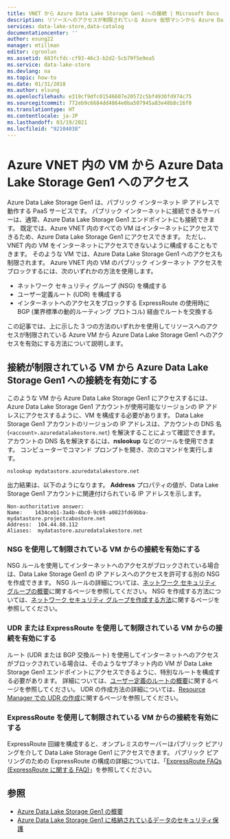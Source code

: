 ```yaml
---
title: VNET から Azure Data Lake Storage Gen1 への接続 | Microsoft Docs
description: リソースへのアクセスが制限されている Azure 仮想マシンから Azure Data Lake Storage Gen1 へのアクセスを有効にする方法について説明します。
services: data-lake-store,data-catalog
documentationcenter: ''
author: esung22
manager: mtillman
editor: cgronlun
ms.assetid: 683fcfdc-cf93-46c3-b2d2-5cb79f5e9ea5
ms.service: data-lake-store
ms.devlang: na
ms.topic: how-to
ms.date: 01/31/2018
ms.author: elsung
ms.openlocfilehash: e319cf9dfc01546607e20572c5bf4930fd974c75
ms.sourcegitcommit: 772eb9c6684dd4864e0ba507945a83e48b8c16f0
ms.translationtype: HT
ms.contentlocale: ja-JP
ms.lasthandoff: 03/19/2021
ms.locfileid: "92104038"
---
```

# <a name="access-azure-data-lake-storage-gen1-from-vms-within-an-azure-vnet"></a>Azure VNET 内の VM から Azure Data Lake Storage Gen1 へのアクセス
Azure Data Lake Storage Gen1 は、パブリック インターネット IP アドレスで動作する PaaS サービスです。 パブリック インターネットに接続できるサーバーは、通常、Azure Data Lake Storage Gen1 エンドポイントにも接続できます。 既定では、Azure VNET 内のすべての VM はインターネットにアクセスできるため、Azure Data Lake Storage Gen1 にアクセスできます。 ただし、VNET 内の VM をインターネットにアクセスできないように構成することもできます。 そのような VM では、Azure Data Lake Storage Gen1 へのアクセスも制限されます。 Azure VNET 内の VM のパブリック インターネット アクセスをブロックするには、次のいずれかの方法を使用します。

* ネットワーク セキュリティ グループ (NSG) を構成する
* ユーザー定義ルート (UDR) を構成する
* インターネットへのアクセスをブロックする ExpressRoute の使用時に BGP (業界標準の動的ルーティング プロトコル) 経由でルートを交換する

この記事では、上に示した 3 つの方法のいずれかを使用してリソースへのアクセスが制限されている Azure VM から Azure Data Lake Storage Gen1 へのアクセスを有効にする方法について説明します。

## <a name="enabling-connectivity-to-azure-data-lake-storage-gen1-from-vms-with-restricted-connectivity"></a>接続が制限されている VM から Azure Data Lake Storage Gen1 への接続を有効にする
このような VM から Azure Data Lake Storage Gen1 にアクセスするには、Azure Data Lake Storage Gen1 アカウントが使用可能なリージョンの IP アドレスにアクセスするように、VM を構成する必要があります。 Data Lake Storage Gen1 アカウントのリージョンの IP アドレスは、アカウントの DNS 名 (`<account>.azuredatalakestore.net`) を解決することによって確認できます。 アカウントの DNS 名を解決するには、**nslookup** などのツールを使用できます。 コンピューターでコマンド プロンプトを開き、次のコマンドを実行します。

```console
nslookup mydatastore.azuredatalakestore.net
```

出力結果は、以下のようになります。 **Address** プロパティの値が、Data Lake Storage Gen1 アカウントに関連付けられている IP アドレスを示します。

```output
Non-authoritative answer:
Name:    1434ceb1-3a4b-4bc0-9c69-a0823fd69bba-mydatastore.projectcabostore.net
Address:  104.44.88.112
Aliases:  mydatastore.azuredatalakestore.net
```


### <a name="enabling-connectivity-from-vms-restricted-by-using-nsg"></a>NSG を使用して制限されている VM からの接続を有効にする
NSG ルールを使用してインターネットへのアクセスがブロックされている場合は、Data Lake Storage Gen1 の IP アドレスへのアクセスを許可する別の NSG を作成できます。 NSG ルールの詳細については、[ネットワーク セキュリティ グループの概要](../virtual-network/network-security-groups-overview.md)に関するページを参照してください。 NSG を作成する方法については、[ネットワーク セキュリティ グループを作成する方法](../virtual-network/tutorial-filter-network-traffic.md)に関するページを参照してください。

### <a name="enabling-connectivity-from-vms-restricted-by-using-udr-or-expressroute"></a>UDR または ExpressRoute を使用して制限されている VM からの接続を有効にする
ルート (UDR または BGP 交換ルート) を使用してインターネットへのアクセスがブロックされている場合は、そのようなサブネット内の VM が Data Lake Storage Gen1 エンドポイントにアクセスできるように、特別なルートを構成する必要があります。 詳細については、[ユーザー定義のルートの概要](../virtual-network/virtual-networks-udr-overview.md)に関するページを参照してください。 UDR の作成方法の詳細については、[Resource Manager での UDR の作成](../virtual-network/tutorial-create-route-table-powershell.md)に関するページを参照してください。

### <a name="enabling-connectivity-from-vms-restricted-by-using-expressroute"></a>ExpressRoute を使用して制限されている VM からの接続を有効にする
ExpressRoute 回線を構成すると、オンプレミスのサーバーはパブリック ピアリングを介して Data Lake Storage Gen1 にアクセスできます。 パブリック ピアリングのための ExpressRoute の構成の詳細については、「[ExpressRoute FAQs (ExpressRoute に関する FAQ)](../expressroute/expressroute-faqs.md)」を参照してください。

## <a name="see-also"></a>参照
* [Azure Data Lake Storage Gen1 の概要](data-lake-store-overview.md)
* [Azure Data Lake Storage Gen1 に格納されているデータのセキュリティ保護](data-lake-store-security-overview.md)